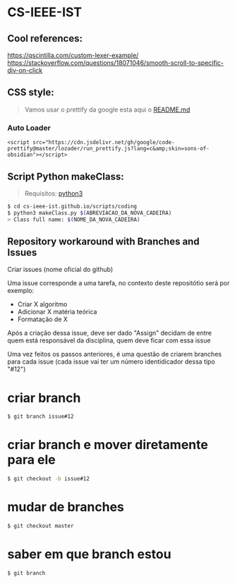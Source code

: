 # CS-IEEE-IST

## Cool references:

  https://qscintilla.com/custom-lexer-example/
  https://stackoverflow.com/questions/18071046/smooth-scroll-to-specific-div-on-click


## CSS style:

  > Vamos usar o prettify da google esta aqui o [README.md](https://github.com/google/code-prettify/blob/master/docs/getting_started.md)
  
  ### Auto Loader
  ``
    <script src="https://cdn.jsdelivr.net/gh/google/code-prettify@master/lozader/run_prettify.js?lang=c&amp;skin=sons-of-obsidian"></script>
  ``


## Script Python makeClass:

  >Requisitos: [python3](https://www.python.org/download/releases/3.0/)

  ```sh
  $ cd cs-ieee-ist.github.io/scripts/coding 
  $ python3 makeClass.py $(ABREVIACAO_DA_NOVA_CADEIRA)
  > Class full name: $(NOME_DA_NOVA_CADEIRA)
  ```
  
## Repository workaround with Branches and Issues


Criar issues (nome oficial do github)

Uma issue corresponde a uma tarefa, no contexto deste repositótio será por exemplo:

- Criar X algoritmo
- Adicionar X matéria teórica
- Formatação de X

Após a criação dessa issue, deve ser dado "Assign" decidam de entre quem está responsável da disciplina, quem deve ficar com essa issue

Uma vez feitos os passos anteriores, é uma questão de criarem branches para cada issue
(cada issue vai ter um número identidicador dessa tipo "#12")


# criar branch
```sh
$ git branch issue#12
```
# criar branch e mover diretamente para ele
```sh
$ git checkout -b issue#12
```
# mudar de branches
```sh
$ git checkout master
```
# saber em que branch estou
```sh
$ git branch
```

